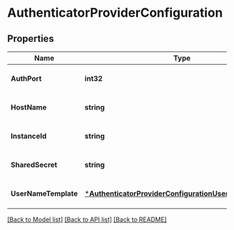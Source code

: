 # AuthenticatorProviderConfiguration

## Properties
Name | Type | Description | Notes
------------ | ------------- | ------------- | -------------
**AuthPort** | **int32** |  | [optional] [default to null]
**HostName** | **string** |  | [optional] [default to null]
**InstanceId** | **string** |  | [optional] [default to null]
**SharedSecret** | **string** |  | [optional] [default to null]
**UserNameTemplate** | [***AuthenticatorProviderConfigurationUserNameTemplate**](AuthenticatorProviderConfigurationUserNameTemplate.md) |  | [optional] [default to null]

[[Back to Model list]](../README.md#documentation-for-models) [[Back to API list]](../README.md#documentation-for-api-endpoints) [[Back to README]](../README.md)

